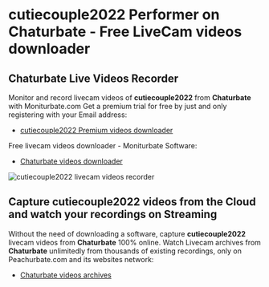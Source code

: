 # cutiecouple2022 Performer on Chaturbate - Free LiveCam videos downloader

## Chaturbate Live Videos Recorder

Monitor and record livecam videos of **cutiecouple2022** from **Chaturbate** with Moniturbate.com
Get a premium trial for free by just and only registering with your Email address:
* [cutiecouple2022 Premium videos downloader](https://moniturbate.com/request-demo-licence-key.html)

Free livecam videos downloader - Moniturbate Software:
* [Chaturbate videos downloader](https://moniturbate.com/moniturbate-download-software.html)

![cutiecouple2022 livecam videos recorder](https://peachurnet.com/templates/moniturbate-software.png)


## Capture cutiecouple2022 videos from the Cloud and watch your recordings on Streaming

Without the need of downloading a software, capture **cutiecouple2022** livecam videos from **Chaturbate** 100% online.
Watch Livecam archives from **Chaturbate** unlimitedly from thousands of existing recordings, only on Peachurbate.com and its websites network:
* [Chaturbate videos archives](https://peachurnet.com/)